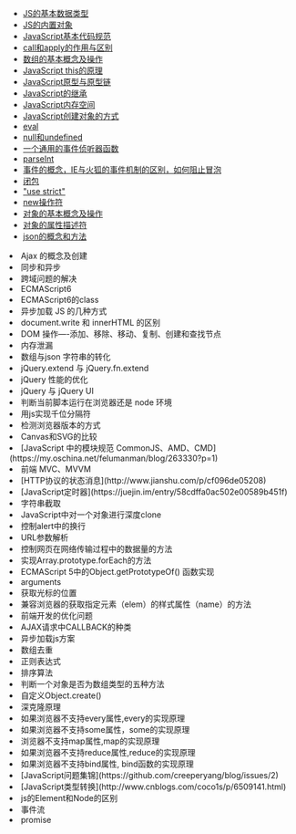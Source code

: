 * [JS的基本数据类型](https://developer.mozilla.org/zh-CN/docs/Web/JavaScript/Data_structures)
* [JS的内置对象](http://www.cnblogs.com/liuluteresa/p/6413988.html)
* [JavaScript基本代码规范](http://www.ruanyifeng.com/blog/2012/04/javascript_programming_style.html) 
* [call和apply的作用与区别](http://blog.csdn.net/myhahaxiao/article/details/6952321)
* [数组的基本概念及操作](https://developer.mozilla.org/zh-CN/docs/Web/JavaScript/Reference/Global_Objects/Array)
* [JavaScript this的原理](https://developer.mozilla.org/zh-CN/docs/Web/JavaScript/Reference/Operators/this) 
* [JavaScript原型与原型链](https://github.com/creeperyang/blog/issues/9)
* [JavaScript的继承](https://developer.mozilla.org/zh-CN/docs/Web/JavaScript/Inheritance_and_the_prototype_chain)
* [JavaScript内存空间](https://juejin.im/entry/589c29a9b123db16a3c18adf)
* [JavaScript创建对象的方式](https://github.com/huangzilong/Notes/issues/8)
* [eval](http://www.cnblogs.com/artwl/archive/2011/09/07/2169680.html)
* [null和undefined](http://www.ruanyifeng.com/blog/2014/03/undefined-vs-null.html)
* [一个通用的事件侦听器函数](http://blog.csdn.net/u011127925/article/details/47150435)
* [parseInt](http://www.cnblogs.com/xuan52rock/p/4460926.html)
* [事件的概念，IE与火狐的事件机制的区别，如何阻止冒泡](https://domy.gitbooks.io/javascript/content/chapter9-1.html)
* [闭包](http://www.cnblogs.com/frankfang/archive/2011/08/03/2125663.html)
* ["use strict"](http://www.ruanyifeng.com/blog/2013/01/javascript_strict_mode.html)
* [new操作符](http://warjiang.github.io/devcat/2016/05/12/JS%E4%B8%ADnew%E5%88%B0%E5%BA%95%E5%8F%91%E7%94%9F%E4%BA%86%E4%BB%80%E4%B9%88/) 
* [对象的基本概念及操作](https://developer.mozilla.org/zh-CN/docs/Web/JavaScript/Reference/Global_Objects/Object)
* [对象的属性描述符](http://www.jianshu.com/p/19529527df80#)
* [json的概念和方法](https://developer.mozilla.org/zh-CN/docs/Web/JavaScript/Reference/Global_Objects/JSON)

<li>Ajax 的概念及创建</li>
<li>同步和异步</li>
<li>跨域问题的解决</li>
<li>ECMAScript6</li>
<li>ECMAScript6的class</li>
<li>异步加载 JS 的几种方式</li>
<li>document.write 和 innerHTML 的区别</li>
<li>DOM 操作—-添加、移除、移动、复制、创建和查找节点</li>
<li>内存泄漏</li>
<li>数组与json 字符串的转化</li>
<li>jQuery.extend 与 jQuery.fn.extend</li>
<li>jQuery 性能的优化</li>
<li>jQuery 与 jQuery UI </li>
<li>判断当前脚本运行在浏览器还是 node 环境</li>
<li>用js实现千位分隔符</li>
<li>检测浏览器版本的方式</li>
<li>Canvas和SVG的比较</li>
<li> [JavaScript 中的模块规范 CommonJS、AMD、CMD](https://my.oschina.net/felumanman/blog/263330?p=1)</li>
<li>前端 MVC、MVVM</li>
<li> [HTTP协议的状态消息](http://www.jianshu.com/p/cf096de05208)</li>
<li> [JavaScript定时器](https://juejin.im/entry/58cdffa0ac502e00589b451f)</li>
<li>字符串截取</li>
<li>JavaScript中对一个对象进行深度clone</li>
<li>控制alert中的换行</li>
<li>URL参数解析</li>
<li>控制网页在网络传输过程中的数据量的方法</li>
<li>实现Array.prototype.forEach的方法</li>
<li>ECMAScript 5中的Object.getPrototypeOf() 函数实现</li>
<li>arguments</li>
<li>获取光标的位置</li>
<li>兼容浏览器的获取指定元素（elem）的样式属性（name）的方法</li>
<li>前端开发的优化问题</li>
<li>AJAX请求中CALLBACK的种类</li>
<li>异步加载js方案</li>
<li>数组去重</li>
<li>正则表达式</li>
<li>排序算法</li>
<li>判断一个对象是否为数组类型的五种方法</li>
<li>自定义Object.create()</li>
<li>深克隆原理</li>
<li>如果浏览器不支持every属性,every的实现原理</li>
<li>如果浏览器不支持some属性，some的实现原理</li>
<li>浏览器不支持map属性,map的实现原理</li>
<li>如果浏览器不支持reduce属性,reduce的实现原理</li>
<li>如果浏览器不支持bind属性, bind函数的实现原理</li>
<li> [JavaScript问题集锦](https://github.com/creeperyang/blog/issues/2)</li>
<li> [JavaScript类型转换](http://www.cnblogs.com/coco1s/p/6509141.html)</li>
<li> js的Element和Node的区别</li>
<li> 事件流 </li>
<li> promise </li>

